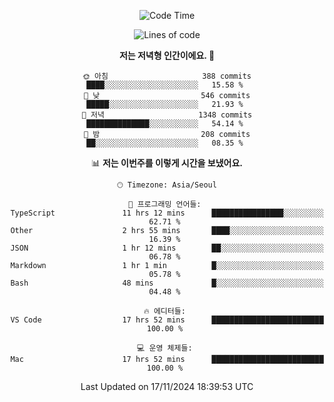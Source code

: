 <div align='center'>
 
<!--START_SECTION:waka-->
![Code Time](http://img.shields.io/badge/Code%20Time-3%2C957%20hrs%2024%20mins-blue)

![Lines of code](https://img.shields.io/badge/%EC%A0%80%EB%8A%94%20%EC%97%AC%ED%83%9C%EA%B9%8C%EC%A7%80%20-1.5%20million%20%EC%A4%84%EC%9D%98%20%EC%BD%94%EB%93%9C%EB%A5%BC%20%EC%9E%91%EC%84%B1%ED%96%88%EC%96%B4%EC%9A%94.-blue)

**저는 저녁형 인간이에요. 🦉** 

```text
🌞 아침                     388 commits         ████░░░░░░░░░░░░░░░░░░░░░   15.58 % 
🌆 낮　                     546 commits         █████░░░░░░░░░░░░░░░░░░░░   21.93 % 
🌃 저녁                     1348 commits        ██████████████░░░░░░░░░░░   54.14 % 
🌙 밤　                     208 commits         ██░░░░░░░░░░░░░░░░░░░░░░░   08.35 % 
```


📊 **저는 이번주를 이렇게 시간을 보냈어요.** 

```text
🕑︎ Timezone: Asia/Seoul

💬 프로그래밍 언어들: 
TypeScript               11 hrs 12 mins      ████████████████░░░░░░░░░   62.71 % 
Other                    2 hrs 55 mins       ████░░░░░░░░░░░░░░░░░░░░░   16.39 % 
JSON                     1 hr 12 mins        ██░░░░░░░░░░░░░░░░░░░░░░░   06.78 % 
Markdown                 1 hr 1 min          █░░░░░░░░░░░░░░░░░░░░░░░░   05.78 % 
Bash                     48 mins             █░░░░░░░░░░░░░░░░░░░░░░░░   04.48 % 

🔥 에디터들: 
VS Code                  17 hrs 52 mins      █████████████████████████   100.00 % 

💻 운영 체제들: 
Mac                      17 hrs 52 mins      █████████████████████████   100.00 % 
```


 Last Updated on 17/11/2024 18:39:53 UTC
<!--END_SECTION:waka-->
 </div>
<!---
Emewjin/Emewjin is a ✨ special ✨ repository because its `README.md` (this file) appears on your GitHub profile.
You can click the Preview link to take a look at your changes.
--->
